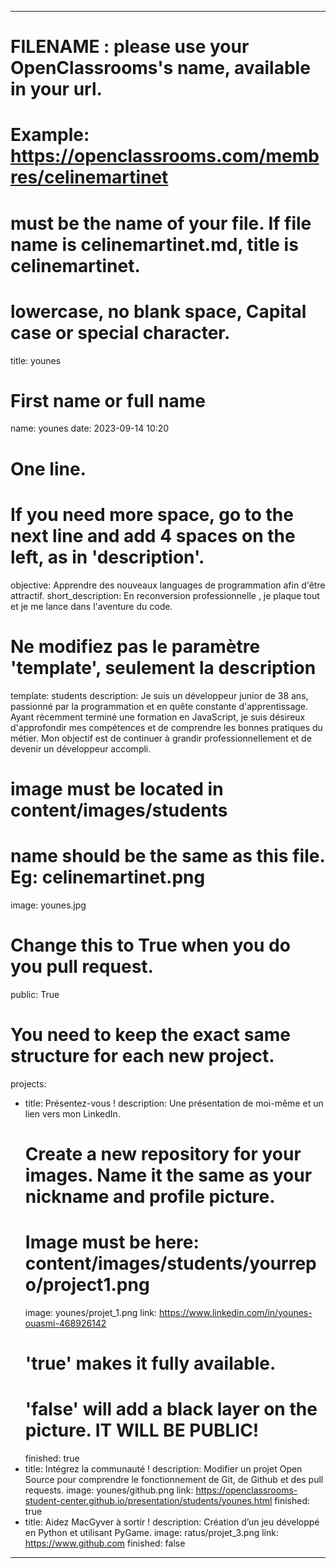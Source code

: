 ---

# FILENAME : please use your OpenClassrooms's name, available in your url.
# Example: https://openclassrooms.com/membres/celinemartinet
# must be the name of your file. If file name is celinemartinet.md, title is celinemartinet.
# lowercase, no blank space, Capital case or special character.
title: younes

# First name or full name
name: younes
date: 2023-09-14 10:20

# One line.
# If you need more space, go to the next line and add 4 spaces on the left, as in 'description'.
objective: Apprendre des nouveaux languages de programmation afin d'être attractif.
short_description: En reconversion professionnelle , je plaque tout et je me lance dans l'aventure du code.

# Ne modifiez pas le paramètre 'template', seulement la description
template: students
description:
    Je suis un développeur junior de 38 ans, passionné par la programmation et en quête constante d'apprentissage. Ayant récemment terminé une formation en JavaScript, je suis désireux d'approfondir mes compétences et de comprendre les bonnes pratiques du métier. Mon objectif est de continuer à grandir professionnellement et de devenir un développeur accompli.

# image must be located in content/images/students
# name should be the same as this file. Eg: celinemartinet.png
image: younes.jpg

# Change this to True when you do you pull request.
public: True

# You need to keep the exact same structure for each new project.
projects:
  - title: Présentez-vous !
    description: Une présentation de moi-même et un lien vers mon LinkedIn.
    # Create a new repository for your images. Name it the same as your nickname and profile picture.
    # Image must be here: content/images/students/yourrepo/project1.png
    image: younes/projet_1.png
    link: https://www.linkedin.com/in/younes-ouasmi-468926142
    # 'true' makes it fully available.
    # 'false' will add a black layer on the picture. IT WILL BE PUBLIC!
    finished: true
  - title: Intégrez la communauté !
    description: Modifier un projet Open Source pour comprendre le fonctionnement de Git, de Github et des pull requests. 
    image: younes/github.png
    link: https://openclassrooms-student-center.github.io/presentation/students/younes.html
    finished: true
  - title: Aidez MacGyver à sortir !
    description: Création d’un jeu développé en Python et utilisant PyGame.
    image: ratus/projet_3.png
    link: https://www.github.com
    finished: false
---